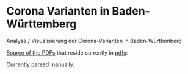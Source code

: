 # Corona Varianten in Baden-Württemberg
Analyse / Visualisierung der Corona-Varianten in Baden-Württemberg

[Source of the PDFs](https://www.baden-wuerttemberg.de/fileadmin/redaktion/dateien/PDF/Coronainfos/210207_COVID_Tagesbericht_LGA.pdf) that reside currently in [pdfs](./pdfs):

Currently parsed manually.



